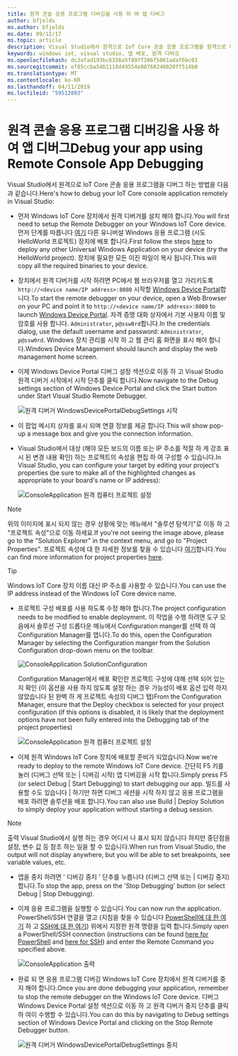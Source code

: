 ```yaml
---
title: 원격 콘솔 응용 프로그램 디버깅을 사용 하 여 앱 디버그
author: bfjelds
ms.author: bfjelds
ms.date: 09/12/17
ms.topic: article
description: Visual Studio에서 원격으로 IoT Core 콘솔 응용 프로그램을 원격으로 디버그 하는 방법에 알아봅니다.
keywords: windows iot, visual studio, 앱 배포, 원격 디버깅
ms.openlocfilehash: dc3afad193bc6356a5f897f386f5061adaf6bc01
ms.sourcegitcommit: ef85ccba54b1118d49554e88768240020ff514b0
ms.translationtype: MT
ms.contentlocale: ko-KR
ms.lasthandoff: 04/11/2019
ms.locfileid: "59512893"
---
```

# <a name="debug-your-app-using-remote-console-app-debugging"></a><span data-ttu-id="8092a-104">원격 콘솔 응용 프로그램 디버깅을 사용 하 여 앱 디버그</span><span class="sxs-lookup"><span data-stu-id="8092a-104">Debug your app using Remote Console App Debugging</span></span>

<span data-ttu-id="8092a-105">Visual Studio에서 원격으로 IoT Core 콘솔 응용 프로그램을 디버그 하는 방법을 다음과 같습니다.</span><span class="sxs-lookup"><span data-stu-id="8092a-105">Here's how to debug your IoT Core console application remotely in Visual Studio:</span></span>

* <span data-ttu-id="8092a-106">먼저 Windows IoT Core 장치에서 원격 디버거를 설치 해야 합니다.</span><span class="sxs-lookup"><span data-stu-id="8092a-106">You will first need to setup the Remote Debugger on your Windows IoT Core device.</span></span> <span data-ttu-id="8092a-107">먼저 단계를 따릅니다 [여기](AppDeployment.md) 다른 유니버설 Windows 응용 프로그램 (시도 HelloWorld 프로젝트) 장치에 배포 합니다.</span><span class="sxs-lookup"><span data-stu-id="8092a-107">First follow the steps [here](AppDeployment.md) to deploy any other Universal Windows Application on your device (try the HelloWorld project).</span></span> <span data-ttu-id="8092a-108">장치에 필요한 모든 이진 파일이 복사 됩니다.</span><span class="sxs-lookup"><span data-stu-id="8092a-108">This will copy all the required binaries to your device.</span></span> 

* <span data-ttu-id="8092a-109">장치에서 원격 디버거를 시작 하려면 PC에서 웹 브라우저를 열고 가리키도록 `http://<device name/IP address>:8080` 시작할 [Windows Device Portal](../manage-your-device/DevicePortal.md)합니다.</span><span class="sxs-lookup"><span data-stu-id="8092a-109">To start the remote debugger on your device, open a Web Browser on your PC and point it to `http://<device name/IP address>:8080` to launch [Windows Device Portal](../manage-your-device/DevicePortal.md).</span></span> <span data-ttu-id="8092a-110">자격 증명 대화 상자에서 기본 사용자 이름 및 암호를 사용 합니다. `Administrator`, `p@ssw0rd`합니다.</span><span class="sxs-lookup"><span data-stu-id="8092a-110">In the credentials dialog, use the default username and password: `Administrator`, `p@ssw0rd`.</span></span> <span data-ttu-id="8092a-111">Windows 장치 관리를 시작 하 고 웹 관리 홈 화면을 표시 해야 합니다.</span><span class="sxs-lookup"><span data-stu-id="8092a-111">Windows Device Management should launch and display the web management home screen.</span></span>

* <span data-ttu-id="8092a-112">이제 Windows Device Portal 디버그 설정 섹션으로 이동 하 고 Visual Studio 원격 디버거 시작에서 시작 단추를 클릭 합니다.</span><span class="sxs-lookup"><span data-stu-id="8092a-112">Now navigate to the Debug settings section of Windows Device Portal and click the Start button under Start Visual Studio Remote Debugger.</span></span> 

    ![원격 디버거 WindowsDevicePortalDebugSettings 시작](../media/Console/device_portal_start_debugger.png)

* <span data-ttu-id="8092a-114">이 팝업 메시지 상자를 표시 되며 연결 정보를 제공 합니다.</span><span class="sxs-lookup"><span data-stu-id="8092a-114">This will show pop-up a message box and give you the connection information.</span></span> 

*  <span data-ttu-id="8092a-115">Visual Studio에서 대상 (해야 모든 보드의 이름 또는 IP 주소를 적절 하 게 강조 표시 된 변경 내용 확인) 하는 프로젝트의 속성을 편집 하 여 구성할 수 있습니다.</span><span class="sxs-lookup"><span data-stu-id="8092a-115">In Visual Studio, you can configure your target by editing your project's properties (be sure to make all of the highlighted changes as appropriate to your board's name or IP address):</span></span>

    ![ConsoleApplication 원격 컴퓨터 프로젝트 설정](../media/Console/console_project_settings.png)
    
> [!NOTE]
> <span data-ttu-id="8092a-117">위의 이미지에 표시 되지 않는 경우 상황에 맞는 메뉴에서 "솔루션 탐색기"로 이동 하 고 "프로젝트 속성"으로 이동 하세요.</span><span class="sxs-lookup"><span data-stu-id="8092a-117">If you're not seeing the image above, please go to the "Solution Explorer" in the context menu, and go to "Project Properties".</span></span> <span data-ttu-id="8092a-118">프로젝트 속성에 대 한 자세한 정보를 찾을 수 있습니다 [여기](https://docs.microsoft.com/visualstudio/ide/managing-project-and-solution-properties?view=vs-2017)합니다.</span><span class="sxs-lookup"><span data-stu-id="8092a-118">You can find more information for project properties [here](https://docs.microsoft.com/visualstudio/ide/managing-project-and-solution-properties?view=vs-2017).</span></span>

> [!TIP]
> <span data-ttu-id="8092a-119">Windows IoT Core 장치 이름 대신 IP 주소를 사용할 수 있습니다.</span><span class="sxs-lookup"><span data-stu-id="8092a-119">You can use the IP address instead of the Windows IoT Core device name.</span></span>

* <span data-ttu-id="8092a-120">프로젝트 구성 배포를 사용 하도록 수정 해야 합니다.</span><span class="sxs-lookup"><span data-stu-id="8092a-120">The project configuration needs to be modified to enable deployment.</span></span>  <span data-ttu-id="8092a-121">이 작업을 수행 하려면 도구 모음에서 솔루션 구성 드롭다운 메뉴에서 Configuration manger를 선택 하 여 Configuration Manager를 엽니다.</span><span class="sxs-lookup"><span data-stu-id="8092a-121">To do this, open the Configuration Manager by selecting the Configuration manger from the Solution Configuration drop-down menu on the toolbar.</span></span>

    ![ConsoleApplication SolutionConfiguration](../media/Console/configuration_management.png)

    <span data-ttu-id="8092a-123">Configuration Manager에서 배포 확인란 프로젝트 구성에 대해 선택 되어 있는지 확인 (이 옵션을 사용 하지 않도록 설정 하는 경우 가능성이 배포 옵션 입력 하지 않았습니다 된 완벽 하 게 프로젝트 속성의 디버그 탭)</span><span class="sxs-lookup"><span data-stu-id="8092a-123">From the Configuration Manager, ensure that the Deploy checkbox is selected for your project configuration (if this options is disabled, it is likely that the deployment options have not been fully entered into the Debugging tab of the project properties)</span></span>

    ![ConsoleApplication 원격 컴퓨터 프로젝트 설정](../media/Console/deploy_checkbox.png)

* <span data-ttu-id="8092a-125">이제 원격 Windows IoT Core 장치에 배포할 준비가 되었습니다.</span><span class="sxs-lookup"><span data-stu-id="8092a-125">Now we're ready to deploy to the remote Windows IoT Core device.</span></span> <span data-ttu-id="8092a-126">간단히 F5 키를 눌러 (디버그 선택 또는 \| 디버깅 시작) 앱 디버깅을 시작 합니다.</span><span class="sxs-lookup"><span data-stu-id="8092a-126">Simply press F5 (or select Debug \| Start Debugging) to start debugging our app.</span></span> <span data-ttu-id="8092a-127">빌드를 사용할 수도 있습니다 \| 하기만 하면 디버그 세션을 시작 하지 않고 응용 프로그램을 배포 하려면 솔루션을 배포 합니다.</span><span class="sxs-lookup"><span data-stu-id="8092a-127">You can also use Build \| Deploy Solution to simply deploy your application without starting a debug session.</span></span>

> [!NOTE]
> <span data-ttu-id="8092a-128">출력 Visual Studio에서 실행 하는 경우 어디서 나 표시 되지 않습니다 하지만 중단점을 설정, 변수 값 등 참조 하는 일을 할 수 있습니다.</span><span class="sxs-lookup"><span data-stu-id="8092a-128">When run from Visual Studio, the output will not display anywhere, but you will be able to set breakpoints, see variable values, etc.</span></span>

* <span data-ttu-id="8092a-129">앱을 중지 하려면 ' 디버깅 중지 ' 단추를 누릅니다 (디버그 선택 또는 \| 디버깅 중지) 합니다.</span><span class="sxs-lookup"><span data-stu-id="8092a-129">To stop the app, press on the 'Stop Debugging' button (or select Debug \| Stop Debugging).</span></span>

* <span data-ttu-id="8092a-130">이제 응용 프로그램을 실행할 수 있습니다.</span><span class="sxs-lookup"><span data-stu-id="8092a-130">You can now run the application.</span></span>  <span data-ttu-id="8092a-131">PowerShell/SSH 연결을 열고 (지침을 찾을 수 있습니다 [PowerShell에 대 한 여기](../connect-your-device/PowerShell.md) 하 고 [SSH에 대 한 여기](../connect-your-device/SSH.md)) 위에서 지정한 원격 명령을 입력 합니다.</span><span class="sxs-lookup"><span data-stu-id="8092a-131">Simply open a PowerShell/SSH connection (instructions can be found [here for PowerShell](../connect-your-device/PowerShell.md) and [here for SSH](../connect-your-device/SSH.md)) and enter the Remote Command you specified above.</span></span>

    ![ConsoleApplication 출력](../media/Console/console_output.png)

* <span data-ttu-id="8092a-133">완료 되 면 응용 프로그램 디버깅 Windows IoT Core 장치에서 원격 디버거를 중지 해야 합니다.</span><span class="sxs-lookup"><span data-stu-id="8092a-133">Once you are done debugging your application, remember to stop the remote debugger on the Windows IoT Core device.</span></span> <span data-ttu-id="8092a-134">디버그 Windows Device Portal 설정 섹션으로 이동 하 고 원격 디버거 중지 단추를 클릭 하 여이 수행할 수 있습니다.</span><span class="sxs-lookup"><span data-stu-id="8092a-134">You can do this by navigating to Debug settings section of Windows Device Portal and clicking on the Stop Remote Debugger button.</span></span>

    ![원격 디버거 WindowsDevicePortalDebugSettings 중지](../media/Console/device_portal_stop_debugger.PNG)

